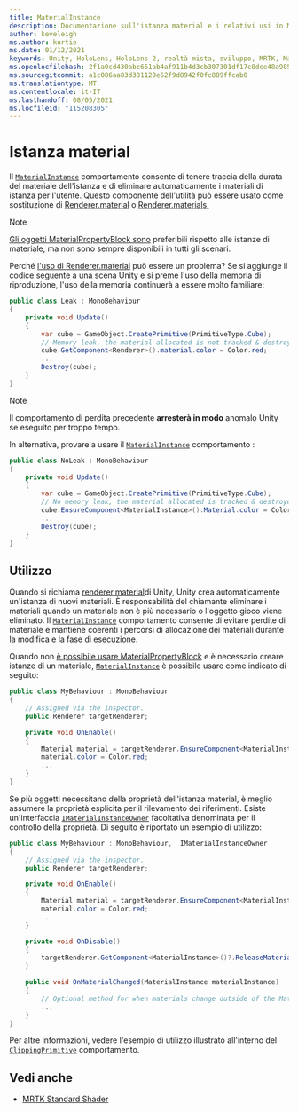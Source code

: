 ```yaml
---
title: MaterialInstance
description: Documentazione sull'istanza material e i relativi usi in MRTK
author: keveleigh
ms.author: kurtie
ms.date: 01/12/2021
keywords: Unity, HoloLens, HoloLens 2, realtà mista, sviluppo, MRTK, MaterialInstance,
ms.openlocfilehash: 2f1a0cd430abc651ab4af911b4d3cb307301df17c8dce48a985dd2545009e81a
ms.sourcegitcommit: a1c086aa83d381129e62f9d8942f0fc889ffcab0
ms.translationtype: MT
ms.contentlocale: it-IT
ms.lasthandoff: 08/05/2021
ms.locfileid: "115208305"
---
```

# <a name="material-instance"></a>Istanza material

Il [`MaterialInstance`](xref:Microsoft.MixedReality.Toolkit.Rendering.MaterialInstance) comportamento consente di tenere traccia della durata del materiale dell'istanza e di eliminare automaticamente i materiali di istanza per l'utente. Questo componente dell'utilità può essere usato come sostituzione di [Renderer.material](https://docs.unity3d.com/ScriptReference/Renderer-material.html) o [Renderer.materials.](https://docs.unity3d.com/ScriptReference/Renderer-materials.html)

> [!NOTE]
> [Gli oggetti MaterialPropertyBlock sono](https://docs.unity3d.com/ScriptReference/MaterialPropertyBlock.html) preferibili rispetto alle istanze di materiale, ma non sono sempre disponibili in tutti gli scenari.

Perché [l'uso di Renderer.material](https://docs.unity3d.com/ScriptReference/Renderer-material.html) può essere un problema? Se si aggiunge il codice seguente a una scena Unity e si preme l'uso della memoria di riproduzione, l'uso della memoria continuerà a essere molto familiare:

```c#
public class Leak : MonoBehaviour
{
    private void Update()
    {
        var cube = GameObject.CreatePrimitive(PrimitiveType.Cube);
        // Memory leak, the material allocated is not tracked & destroyed.
        cube.GetComponent<Renderer>().material.color = Color.red;
        ...
        Destroy(cube);
    }
}
```

> [!NOTE]
> Il comportamento di perdita precedente **arresterà in modo** anomalo Unity se eseguito per troppo tempo.

In alternativa, provare a usare il [`MaterialInstance`](xref:Microsoft.MixedReality.Toolkit.Rendering.MaterialInstance) comportamento :

```c#
public class NoLeak : MonoBehaviour
{
    private void Update()
    {
        var cube = GameObject.CreatePrimitive(PrimitiveType.Cube);
        // No memory leak, the material allocated is tracked & destroyed by MaterialInstance.
        cube.EnsureComponent<MaterialInstance>().Material.color = Color.red;
        ...
        Destroy(cube);
    }
}
```

## <a name="usage"></a>Utilizzo

Quando si richiama [renderer.material](https://docs.unity3d.com/ScriptReference/Renderer-material.html)di Unity, Unity crea automaticamente un'istanza di nuovi materiali. È responsabilità del chiamante eliminare i materiali quando un materiale non è più necessario o l'oggetto gioco viene eliminato. Il [`MaterialInstance`](xref:Microsoft.MixedReality.Toolkit.Rendering.MaterialInstance) comportamento consente di evitare perdite di materiale e mantiene coerenti i percorsi di allocazione dei materiali durante la modifica e la fase di esecuzione.

Quando non [è possibile usare MaterialPropertyBlock](https://docs.unity3d.com/ScriptReference/MaterialPropertyBlock.html) e è necessario creare istanze di un materiale, [`MaterialInstance`](xref:Microsoft.MixedReality.Toolkit.Rendering.MaterialInstance) è possibile usare come indicato di seguito:

```c#
public class MyBehaviour : MonoBehaviour
{
    // Assigned via the inspector.
    public Renderer targetRenderer;

    private void OnEnable()
    {
        Material material = targetRenderer.EnsureComponent<MaterialInstance>().Material;
        material.color = Color.red;
        ...
    }
}
```

Se più oggetti necessitano della proprietà dell'istanza material, è meglio assumere la proprietà esplicita per il rilevamento dei riferimenti. Esiste un'interfaccia [`IMaterialInstanceOwner`](xref:Microsoft.MixedReality.Toolkit.Rendering.IMaterialInstanceOwner) facoltativa denominata per il controllo della proprietà. Di seguito è riportato un esempio di utilizzo:

```c#
public class MyBehaviour : MonoBehaviour,  IMaterialInstanceOwner
{
    // Assigned via the inspector.
    public Renderer targetRenderer;

    private void OnEnable()
    {
        Material material = targetRenderer.EnsureComponent<MaterialInstance>().AcquireMaterial(this);
        material.color = Color.red;
        ...
    }

    private void OnDisable()
    {
        targetRenderer.GetComponent<MaterialInstance>()?.ReleaseMaterial(this)
    }

    public void OnMaterialChanged(MaterialInstance materialInstance)
    {
        // Optional method for when materials change outside of the MaterialInstance.
        ...
    }
}
```

Per altre informazioni, vedere l'esempio di utilizzo illustrato all'interno del [`ClippingPrimitive`](xref:Microsoft.MixedReality.Toolkit.Utilities.ClippingPrimitive) comportamento.

## <a name="see-also"></a>Vedi anche

* [MRTK Standard Shader](mrtk-standard-shader.md)

